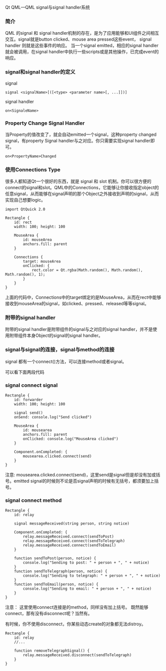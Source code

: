 Qt QML—QML signal与signal handler系统

### 简介
QML 的signal 和 signal handler机制的存在，是为了应用能够和UI组件之间相互交互。signal就是button clicked、mouse area pressed这些event， signal handler 则就是这些事件的响应。
当一个signal emitted，相应的signal handler就会被调用，在signal handler中执行一些scripts或是其他操作，已完成event的响应。

### signal和signal handler的定义
signal
```
signal <signalName>[([<type> <parameter name>[, ...]])]
```

signal handler
```
on<SignaleName>
```

### Property Change Signal Handler
当Property的值改变了，就会自动emitted一个signal，这种property changed signal，有property Signal handler与之对应。你只需要实现signal handler即可。
```
on<PropertyName>Changed
```

### 使用Connections Type
很多人都知道Qt一个很好的东西，就是 signal 和 slot 机制。你可以很方便的connect的signal和slot。QML中的Connections，它能够让你接收指定object的任意signal，从而能够在signal声明的那个Object之外接收到声明的signal，从而实现自己想要logic。

```
import QtQuick 2.0

Rectangle {
    id: rect
    width: 100; height: 100

    MouseArea {
        id: mouseArea
        anchors.fill: parent
    }

    Connections {
        target: mouseArea
        onClicked: {
            rect.color = Qt.rgba(Math.random(), Math.random(), Math.random(), 1);
        }
    }
}
```
上面的代码中，Connections中的target绑定的是MouseArea，从而在rect中能够接收到mouseArea的signal，如clicked、pressed、released等等signal。

### 附带的signal handler
附带的signal handler是附带组件的signal与之对应的signal handler，并不是使用附带组件本身Object的signal的signal handler。

### signal与signal的连接，signal与method的连接
signal 都有一个connect()方法，可以连接method或者signal。

可以看下面两段代码
### signal connect signal
```
Rectangle {
    id: forwarder
    width: 100; height: 100

    signal send()
    onSend: console.log("Send clicked")

    MouseArea {
        id: mousearea
        anchors.fill: parent
        onClicked: console.log("MouseArea clicked")
    }

    Component.onCompleted: {
        mousearea.clicked.connect(send)
    }
}
```

注意: mousearea.clicked.connect(send)，这里send是signal但是却没有加或括号。emitted signal的时候则不论是否signal声明的时候有无括号，都须要加上括号。

### signal connect method
```
Rectangle {
    id: relay

    signal messageReceived(string person, string notice)

    Component.onCompleted: {
        relay.messageReceived.connect(sendToPost)
        relay.messageReceived.connect(sendToTelegraph)
        relay.messageReceived.connect(sendToEmail)
    }

    function sendToPost(person, notice) {
        console.log("Sending to post: " + person + ", " + notice)
    }
    function sendToTelegraph(person, notice) {
        console.log("Sending to telegraph: " + person + ", " + notice)
    }
    function sendToEmail(person, notice) {
        console.log("Sending to email: " + person + ", " + notice)
    }
}
```

注意： 这里使用connect连接是的method，同样没有加上括号。
既然能够connect，那有没有disconnect呢？当然有。

有时候，你不使用disconnect，你某些动态create的对象都无法distroy。

```
Rectangle {
    id: relay
    //...

    function removeTelegraphSignal() {
        relay.messageReceived.disconnect(sendToTelegraph)
    }
}
```